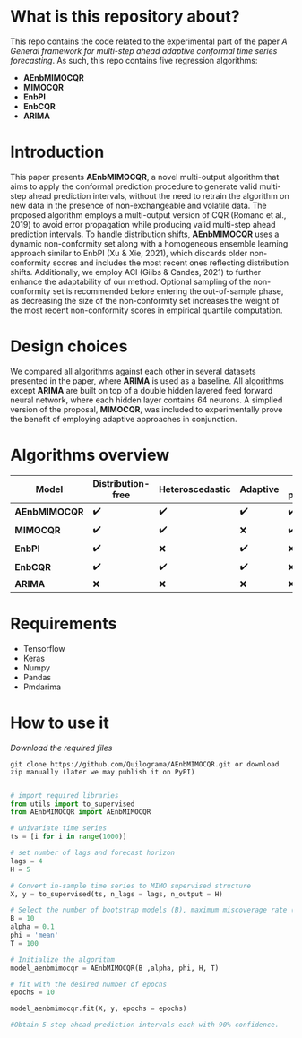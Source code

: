 # What is this repository about?

This repo contains the code related to the experimental part of the paper *A General framework for multi-step ahead adaptive conformal time series forecasting*. As such, this repo contains five regression algorithms: 
- **AEnbMIMOCQR**
- **MIMOCQR**
- **EnbPI**
- **EnbCQR**
- **ARIMA** 

# Introduction
This paper presents **AEnbMIMOCQR**, a novel multi-output algorithm that aims to apply the conformal prediction procedure to generate valid multi-step ahead prediction intervals, without the need to retrain the algorithm on new data in the presence of non-exchangeable and volatile data. The proposed algorithm employs a multi-output version of CQR (Romano et al., 2019) to avoid error propagation while producing valid multi-step ahead prediction intervals. To handle distribution shifts, **AEnbMIMOCQR** uses a dynamic non-conformity set along with a homogeneous ensemble learning approach similar to EnbPI (Xu & Xie, 2021), which discards older non-conformity scores and includes the most recent ones reflecting distribution shifts. Additionally, we employ ACI (Giibs & Candes, 2021) to further enhance the adaptability of our method. Optional sampling of the non-conformity set is recommended before entering the out-of-sample phase, as decreasing the size of the non-conformity set increases the weight of the most recent non-conformity scores in empirical quantile computation.

# Design choices 
We compared all algorithms against each other in several datasets presented in the paper, where **ARIMA** is used as a baseline. All algorithms except **ARIMA** are built on top of a double hidden layered feed forward neural network, where each hidden layer contains 64 neurons. A simplied version of the proposal, **MIMOCQR**, was included to experimentally prove the benefit of employing adaptive approaches in conjunction.

# Algorithms overview

| Model | Distribution-free | Heteroscedastic | Adaptive | No error propagation |
| --- | --- | --- | --- | --- |
| **AEnbMIMOCQR** | ✔️ | ✔️ | ✔️ | ✔️ |
| **MIMOCQR** | ✔️ | ✔️ | ❌ | ✔️ |
| **EnbPI** | ✔️ | ❌ | ✔️ | ❌ |
| **EnbCQR** | ✔️ | ✔️ | ✔️ | ❌ |
| **ARIMA** | ❌ | ❌ | ❌ | ❌ |

# Requirements 
- Tensorflow 
- Keras
- Numpy
- Pandas
- Pmdarima


# How to use it

*Download the required files*

```
git clone https://github.com/Quilograma/AEnbMIMOCQR.git or download zip manually (later we may publish it on PyPI)
```

``` python

# import required libraries
from utils import to_supervised
from AEnbMIMOCQR import AEnbMIMOCQR

# univariate time series
ts = [i for i in range(1000)]

# set number of lags and forecast horizon
lags = 4
H = 5

# Convert in-sample time series to MIMO supervised structure
X, y = to_supervised(ts, n_lags = lags, n_output = H)

# Select the number of bootstrap models (B), maximum miscoverage rate (alpha), aggregation function ('mean' or 'median'), T (Number of non-conformity scores to sample in the in-sample phase)
B = 10
alpha = 0.1
phi = 'mean'
T = 100

# Initialize the algorithm
model_aenbmimocqr = AEnbMIMOCQR(B ,alpha, phi, H, T)

# fit with the desired number of epochs
epochs = 10

model_aenbmimocqr.fit(X, y, epochs = epochs)

#Obtain 5-step ahead prediction intervals each with 90% confidence.





```




